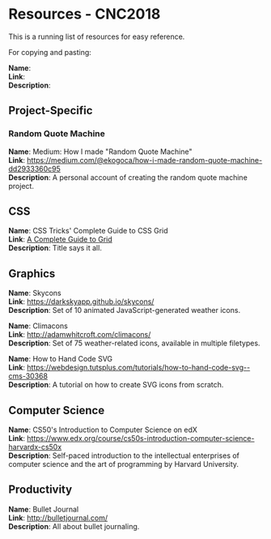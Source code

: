 # Resources - CNC2018

This is a running list of resources for easy reference.

For copying and pasting:

**Name**: \
**Link**: \
**Description**:

## Project-Specific

### Random Quote Machine

**Name**: Medium: How I made "Random Quote Machine" \
**Link**: https://medium.com/@ekogoca/how-i-made-random-quote-machine-dd2933360c95 \
**Description**: A personal account of creating the random quote machine project.

## CSS

**Name**: CSS Tricks' Complete Guide to CSS Grid \
**Link**: [A Complete Guide to Grid](https://css-tricks.com/snippets/css/complete-guide-grid/) \
**Description**: Title says it all. 

## Graphics

**Name**: Skycons \
**Link**: https://darkskyapp.github.io/skycons/ \
**Description**: Set of 10 animated JavaScript-generated weather icons.

**Name**: Climacons \
**Link**: http://adamwhitcroft.com/climacons/ \
**Description**: Set of 75 weather-related icons, available in multiple filetypes.

**Name**: How to Hand Code SVG \
**Link**: https://webdesign.tutsplus.com/tutorials/how-to-hand-code-svg--cms-30368 \
**Description**: A tutorial on how to create SVG icons from scratch.

## Computer Science

**Name**: CS50's Introduction to Computer Science on edX \
**Link**: https://www.edx.org/course/cs50s-introduction-computer-science-harvardx-cs50x \
**Description**: Self-paced introduction to the intellectual enterprises of computer science and the art of programming by Harvard University.

## Productivity

**Name**: Bullet Journal \
**Link**: http://bulletjournal.com/ \
**Description**: All about bullet journaling.

